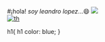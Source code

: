 #¡hola! *soy leandro lopez*...😄
<img src="https://user-images.githubusercontent.com/102327675/173434402-667c09a5-ed4a-45e7-ae2f-968649029715.jpeg">
<br>
[![th](https://user-images.githubusercontent.com/102327675/173450202-f5763c09-e175-433e-a5d8-a8f50d04c2a2.jpeg)
](https://www.facebook.com/leandro.lopez.a)
<!--
**leandrolope/leandrolope** is a ✨ _special_ ✨ repository because its `README.md` (this file) appears on your GitHub profile.

Here are some ideas to get you started:

- 🔭 I’m currently working on ...
- 🌱 I’m currently learning ...
- 👯 I’m looking to collaborate on ...
- 🤔 I’m looking for help with ...
- 💬 Ask me about ...
- 📫 How to reach me: ...
- 😄 Pronouns: ...
- ⚡ Fun fact: ...
-->
h1{
h1 color: blue;
}


